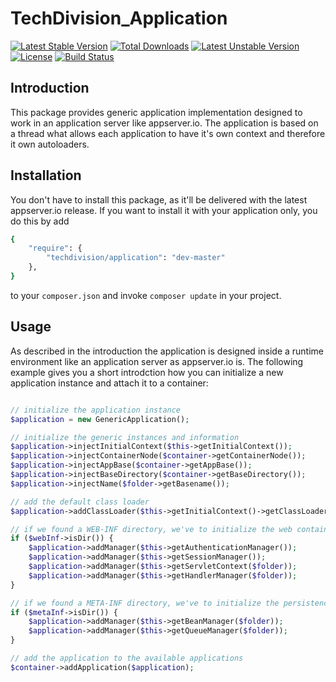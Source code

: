 # TechDivision_Application

[![Latest Stable Version](https://poser.pugx.org/techdivision/application/v/stable.png)](https://packagist.org/packages/techdivision/application) [![Total Downloads](https://poser.pugx.org/techdivision/application/downloads.png)](https://packagist.org/packages/techdivision/application) [![Latest Unstable Version](https://poser.pugx.org/techdivision/application/v/unstable.png)](https://packagist.org/packages/techdivision/application) [![License](https://poser.pugx.org/techdivision/application/license.png)](https://packagist.org/packages/techdivision/application) [![Build Status](https://travis-ci.org/techdivision/TechDivision_Application.png)](https://travis-ci.org/techdivision/TechDivision_Application)

## Introduction

This package provides generic application implementation designed to work in an application
server like appserver.io. The application is based on a thread what allows each application
to have it's own context and therefore it own autoloaders.

## Installation

You don't have to install this package, as it'll be delivered with the latest appserver.io 
release. If you want to install it with your application only, you do this by add

```sh
{
    "require": {
        "techdivision/application": "dev-master"
    },
}
```

to your ```composer.json``` and invoke ```composer update``` in your project.

## Usage

As described in the introduction the application is designed inside a runtime environment like
an application server as appserver.io is. The following example gives you a short introdction 
how you can initialize a new application instance and attach it to a container:

```php

// initialize the application instance
$application = new GenericApplication();

// initialize the generic instances and information
$application->injectInitialContext($this->getInitialContext());
$application->injectContainerNode($container->getContainerNode());
$application->injectAppBase($container->getAppBase());
$application->injectBaseDirectory($container->getBaseDirectory());
$application->injectName($folder->getBasename());

// add the default class loader
$application->addClassLoader($this->getInitialContext()->getClassLoader());

// if we found a WEB-INF directory, we've to initialize the web container specific managers
if ($webInf->isDir()) {
    $application->addManager($this->getAuthenticationManager());
    $application->addManager($this->getSessionManager());
    $application->addManager($this->getServletContext($folder));
    $application->addManager($this->getHandlerManager($folder));
}

// if we found a META-INF directory, we've to initialize the persistence container specific managers
if ($metaInf->isDir()) {
    $application->addManager($this->getBeanManager($folder));
    $application->addManager($this->getQueueManager($folder));
}

// add the application to the available applications
$container->addApplication($application);

```